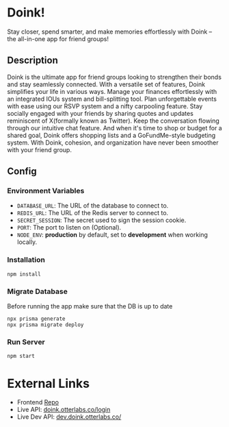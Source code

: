 # Doink! #
Stay closer, spend smarter, and make memories effortlessly with Doink – the all-in-one app for friend groups!

## Description ##
Doink is the ultimate app for friend groups looking to strengthen their bonds and stay seamlessly connected. With a versatile set of features, Doink simplifies your life in various ways. Manage your finances effortlessly with an integrated IOUs system and bill-splitting tool. Plan unforgettable events with ease using our RSVP system and a nifty carpooling feature. Stay socially engaged with your friends by sharing quotes and updates reminiscent of X(formally known as Twitter). Keep the conversation flowing through our intuitive chat feature. And when it's time to shop or budget for a shared goal, Doink offers shopping lists and a GoFundMe-style budgeting system. With Doink, cohesion, and organization have never been smoother with your friend group.

## Config ##

### Environment Variables
- `DATABASE_URL`: The URL of the database to connect to.
- `REDIS_URL`: The URL of the Redis server to connect to.
- `SECRET_SESSION`: The secret used to sign the session cookie.
- `PORT`: The port to listen on (Optional).
- `NODE_ENV`: **production** by default, set to **development** when working locally.

### Installation ###
```
npm install
```

### Migrate Database
Before running the app make sure that the DB is up to date
```
npx prisma generate
npx prisma migrate deploy
```

### Run Server
```
npm start
```
 
# External Links
- Frontend [Repo](https://github.com/noname-friend-app/friend-app-client)
- Live API: [doink.otterlabs.co/login](https://doink.otterlabs.co)
- Live Dev API: [dev.doink.otterlabs.co/](https://dev.doink.otterlabs.co/)
